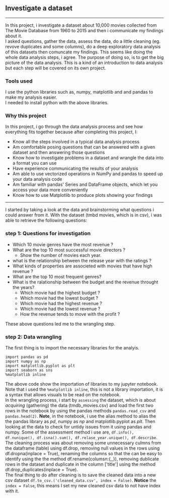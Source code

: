 ## Investigate a dataset
<hr>
In this project, i investigate a dataset about 10,000 movies collected from The Movie Database from 1960 to 2015 and then i communicate my findings about it.<br>
I asked questions, gather the data, assess the data, do a little cleaning (eg. revove duplicates and some columns), do a deep exploratory data analysis of this datasets then comuncate my findings. This seems like doing the whole data analysis steps, i agree. The purpose of doing so, is to get the big picture of the data analysis. This is a kind of an introduction to data analysis but each step will be covered on its own project.

### Tools used
I use the python libraries such as, numpy, matplotlib and and pandas to make my analysis easier.
<br>I needed to install python with the above libraries.

### Why this project
In this project, i go through the data analysis process and see how everything fits together because after completing this project, I:
- Know all the steps involved in a typical data analysis process
- Am comfortable posing questions that can be answered with a given dataset and then answering those questions
- Know how to investigate problems in a dataset and wrangle the data into a format you can use
- Have experience communicating the results of your analysis
- Am able to use vectorized operations in NumPy and pandas to speed up your data analysis code
- Am familiar with pandas' Series and DataFrame objects, which let you access your data more conveniently
- Know how to use Matplotlib to produce plots showing your findings
<hr>
I started by taking a look at the data and brainstorming what questions i could answer from it. With the dataset (tmbd movies, which is in csv), i was able to retrieve the following questions:

### step 1: Questions for investigation
- Which 10 movie genres have the most revenue ?
- What are the top 10 most successful movie directors ?
    - Show the number of movies each year.
- what is the relationship between the release year with the ratings ?
- What kinds of properties are associeted with movies that have high revenue ?
- What are the top 10 most frequent genres?
- What is the ralationship between the budget and the revenue throught the years?
    - Which movie had the highest budget ?
    - Which movie had the lowest budget ?
    - Which movie had the highest revenue ?
    - Which movie had the lowest revenue ?
    - How the revenue tends to move with the profit ?

These above questions led me to the wrangling step.

### step 2: Data wrangling
The first thing is to import the necessary libraries for the analyis.
```
import pandas as pd
import numpy as np
import matplotlib.pyplot as plt
import seaborn as sns
%matplotlib inline
```
The above code show the importation of libraries to my jupyter notebook. Note that i used the `%matplotlib inline`, this is not a library importation, it is a syntax that allows visuals to be read on the notebook.
<br>
In the wrangling process, i start by `assessing` the dataset, which is about _acquiring_ (gathering) the data (tmdb_movies.csv) and load the first two rows in the notebook by using the pandas methods `pandas.read_csv` and `pandas.head(2)`. __Note__, in the notebook, i use the alias method to alias the the pandas library as *pd*, numpy as *np* and matplotlib.pyplot as *plt*.
Then looking at the data to check for untidy issues from it using pandas and numpy. Some of the assessment method i use are, `df.info(), df.nunique(), df.isna().sum(), df.relase_year.unique(), df.describe`.<br>
The cleaning process was about removing some unnecessary culmns from the dataframe (table) using df.drop, removing null values in the rows using df.dropna(inplace = True), renaming the columns so that the can be easy to identify using the the method df.rename(columsn:{,,}), removing dublicate rows in the dataset and duplicate in the column ['title'] using the method df.drop_duplicates(inplace = True).
<br>
The final thing to do after cleaning is to save the cleaned data into a new csv dataset `df.to_csv.('cleaned_data.csv', index = False)`. __Notice__ the `index = False`, this means I set my new cleaned csv data to not have index with it. 
